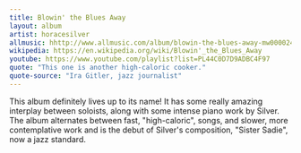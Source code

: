 ```yaml
---
title: Blowin' the Blues Away
layout: album
artist: horacesilver
allmusic: hhttp://www.allmusic.com/album/blowin-the-blues-away-mw0000245581
wikipedia: https://en.wikipedia.org/wiki/Blowin'_the_Blues_Away
youtube: https://www.youtube.com/playlist?list=PL44C0D7D9ADBC4F97
quote: "This one is another high-caloric cooker."
quote-source: "Ira Gitler, jazz journalist"
---
```


This album definitely lives up to its name! It has some really amazing interplay between soloists, along with some intense piano work by Silver. The album alternates between fast, "high-caloric", songs, and slower, more contemplative work and is the debut of Silver's composition, "Sister Sadie", now a jazz standard.
